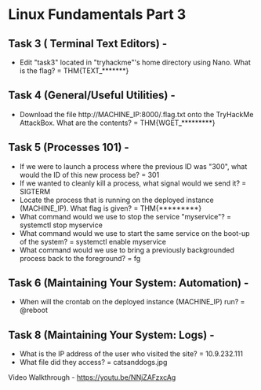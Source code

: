# Linux Fundamentals Part 3
## Task 3 ( Terminal Text Editors) - 
* Edit "task3" located in "tryhackme"'s home directory using Nano. What is the flag?
 = THM{TEXT_*******}
## Task 4 (General/Useful Utilities) - 
* Download the file http://MACHINE_IP:8000/.flag.txt onto the TryHackMe AttackBox.
What are the contents?
 = THM{WGET_*********}
## Task 5 (Processes 101) - 
* If we were to launch a process where the previous ID was "300", what would the ID of this new process be?
 = 301
* If we wanted to cleanly kill a process, what signal would we send it?
 = SIGTERM
* Locate the process that is running on the deployed instance (MACHINE_IP). What flag is given?
 = THM{*********}
* What command would we use to stop the service "myservice"?
 = systemctl stop myservice
* What command would we use to start the same service on the boot-up of the system?
 = systemctl enable myservice
* What command would we use to bring a previously backgrounded process back to the foreground?
 = fg
## Task 6 (Maintaining Your System: Automation) - 
* When will the crontab on the deployed instance (MACHINE_IP) run?
 = @reboot
## Task 8 (Maintaining Your System: Logs) - 
* What is the IP address of the user who visited the site?
 = 10.9.232.111
*  What file did they access?
 = catsanddogs.jpg

Video Walkthrough - https://youtu.be/NNjZAFzxcAg
